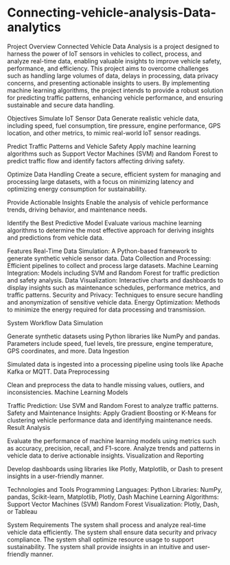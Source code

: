# Connecting-vehicle-analysis-Data-analytics


Project Overview
Connected Vehicle Data Analysis is a project designed to harness the power of IoT sensors in vehicles to collect, process, and analyze real-time data, enabling valuable insights to improve vehicle safety, performance, and efficiency. This project aims to overcome challenges such as handling large volumes of data, delays in processing, data privacy concerns, and presenting actionable insights to users. By implementing machine learning algorithms, the project intends to provide a robust solution for predicting traffic patterns, enhancing vehicle performance, and ensuring sustainable and secure data handling.

Objectives
Simulate IoT Sensor Data
Generate realistic vehicle data, including speed, fuel consumption, tire pressure, engine performance, GPS location, and other metrics, to mimic real-world IoT sensor readings.

Predict Traffic Patterns and Vehicle Safety
Apply machine learning algorithms such as Support Vector Machines (SVM) and Random Forest to predict traffic flow and identify factors affecting driving safety.

Optimize Data Handling
Create a secure, efficient system for managing and processing large datasets, with a focus on minimizing latency and optimizing energy consumption for sustainability.

Provide Actionable Insights
Enable the analysis of vehicle performance trends, driving behavior, and maintenance needs.

Identify the Best Predictive Model
Evaluate various machine learning algorithms to determine the most effective approach for deriving insights and predictions from vehicle data.

Features
Real-Time Data Simulation: A Python-based framework to generate synthetic vehicle sensor data.
Data Collection and Processing: Efficient pipelines to collect and process large datasets.
Machine Learning Integration: Models including SVM and Random Forest for traffic prediction and safety analysis.
Data Visualization: Interactive charts and dashboards to display insights such as maintenance schedules, performance metrics, and traffic patterns.
Security and Privacy: Techniques to ensure secure handling and anonymization of sensitive vehicle data.
Energy Optimization: Methods to minimize the energy required for data processing and transmission.


System Workflow
Data Simulation

Generate synthetic datasets using Python libraries like NumPy and pandas.
Parameters include speed, fuel levels, tire pressure, engine temperature, GPS coordinates, and more.
Data Ingestion

Simulated data is ingested into a processing pipeline using tools like Apache Kafka or MQTT.
Data Preprocessing

Clean and preprocess the data to handle missing values, outliers, and inconsistencies.
Machine Learning Models

Traffic Prediction: Use SVM and Random Forest to analyze traffic patterns.
Safety and Maintenance Insights: Apply Gradient Boosting or K-Means for clustering vehicle performance data and identifying maintenance needs.
Result Analysis

Evaluate the performance of machine learning models using metrics such as accuracy, precision, recall, and F1-score.
Analyze trends and patterns in vehicle data to derive actionable insights.
Visualization and Reporting

Develop dashboards using libraries like Plotly, Matplotlib, or Dash to present insights in a user-friendly manner.



Technologies and Tools
Programming Languages: Python
Libraries: NumPy, pandas, Scikit-learn, Matplotlib, Plotly, Dash
Machine Learning Algorithms:
Support Vector Machines (SVM)
Random Forest
Visualization: Plotly, Dash, or Tableau



System Requirements
The system shall process and analyze real-time vehicle data efficiently.
The system shall ensure data security and privacy compliance.
The system shall optimize resource usage to support sustainability.
The system shall provide insights in an intuitive and user-friendly manner.
